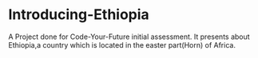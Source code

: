 # Introducing-Ethiopia
A Project done for Code-Your-Future initial assessment. It presents about Ethiopia,a country which is located in the easter part(Horn) of Africa.
